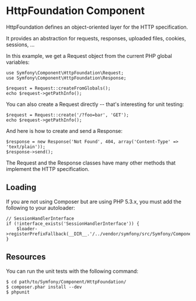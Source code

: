 HttpFoundation Component
========================

HttpFoundation defines an object-oriented layer for the HTTP specification.

It provides an abstraction for requests, responses, uploaded files, cookies,
sessions, ...

In this example, we get a Request object from the current PHP global
variables:

    use Symfony\Component\HttpFoundation\Request;
    use Symfony\Component\HttpFoundation\Response;

    $request = Request::createFromGlobals();
    echo $request->getPathInfo();

You can also create a Request directly -- that's interesting for unit testing:

    $request = Request::create('/?foo=bar', 'GET');
    echo $request->getPathInfo();

And here is how to create and send a Response:

    $response = new Response('Not Found', 404, array('Content-Type' => 'text/plain'));
    $response->send();

The Request and the Response classes have many other methods that implement
the HTTP specification.

Loading
-------

If you are not using Composer but are using PHP 5.3.x, you must add the following to your autoloader:

    // SessionHandlerInterface
    if (!interface_exists('SessionHandlerInterface')) {
        $loader->registerPrefixFallback(__DIR__.'/../vendor/symfony/src/Symfony/Component/HttpFoundation/Resources/stubs');
    }

Resources
---------

You can run the unit tests with the following command:

    $ cd path/to/Symfony/Component/HttpFoundation/
    $ composer.phar install --dev
    $ phpunit
